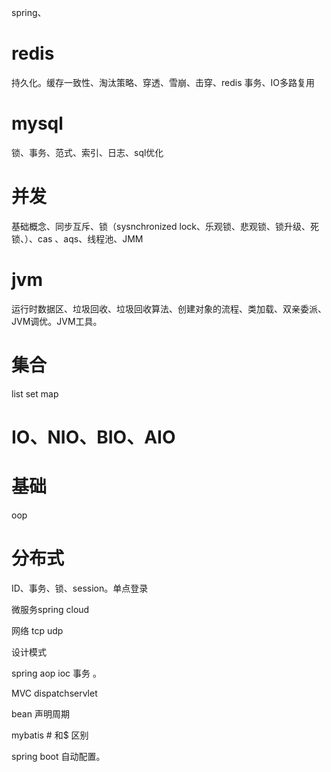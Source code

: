 spring、

# redis

持久化。缓存一致性、淘汰策略、穿透、雪崩、击穿、redis 事务、IO多路复用

# mysql

锁、事务、范式、索引、日志、sql优化

# 并发

基础概念、同步互斥、锁（sysnchronized lock、乐观锁、悲观锁、锁升级、死锁、）、cas 、aqs、线程池、JMM

# jvm

运行时数据区、垃圾回收、垃圾回收算法、创建对象的流程、类加载、双亲委派、JVM调优。JVM工具。

# 集合

list set map 

# IO、NIO、BIO、AIO

# 基础

oop

# 分布式

ID、事务、锁、session。单点登录

微服务spring cloud

网络 tcp udp 

设计模式

spring aop ioc 事务 。

MVC dispatchservlet 

bean 声明周期

mybatis # 和$ 区别

spring boot 自动配置。